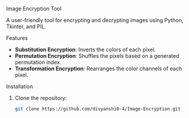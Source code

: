  Image Encryption Tool

A user-friendly tool for encrypting and decrypting images using Python, Tkinter, and PIL.

 Features
- **Substitution Encryption**: Inverts the colors of each pixel.
- **Permutation Encryption**: Shuffles the pixels based on a generated permutation index.
- **Transformation Encryption**: Rearranges the color channels of each pixel.

 Installation
1. Clone the repository:
   ```sh
   git clone https://github.com/divyanshi0-4/Image-Encryption.git

